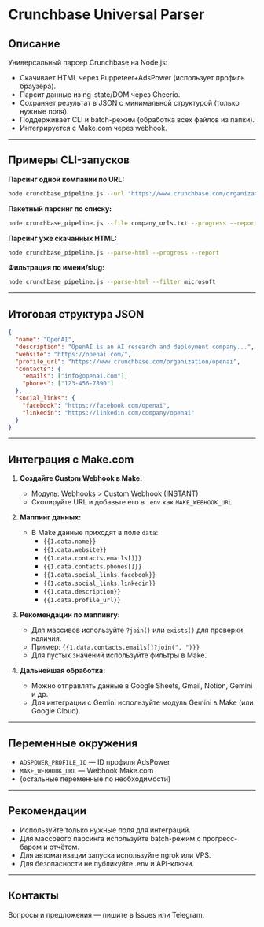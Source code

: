 # Crunchbase Universal Parser

## Описание

Универсальный парсер Crunchbase на Node.js:
- Скачивает HTML через Puppeteer+AdsPower (использует профиль браузера).
- Парсит данные из ng-state/DOM через Cheerio.
- Сохраняет результат в JSON с минимальной структурой (только нужные поля).
- Поддерживает CLI и batch-режим (обработка всех файлов из папки).
- Интегрируется с Make.com через webhook.

---

## Примеры CLI-запусков

**Парсинг одной компании по URL:**
```bash
node crunchbase_pipeline.js --url "https://www.crunchbase.com/organization/openai"
```

**Пакетный парсинг по списку:**
```bash
node crunchbase_pipeline.js --file company_urls.txt --progress --report
```

**Парсинг уже скачанных HTML:**
```bash
node crunchbase_pipeline.js --parse-html --progress --report
```

**Фильтрация по имени/slug:**
```bash
node crunchbase_pipeline.js --parse-html --filter microsoft
```

---

## Итоговая структура JSON

```json
{
  "name": "OpenAI",
  "description": "OpenAI is an AI research and deployment company...",
  "website": "https://openai.com/",
  "profile_url": "https://www.crunchbase.com/organization/openai",
  "contacts": {
    "emails": ["info@openai.com"],
    "phones": ["123-456-7890"]
  },
  "social_links": {
    "facebook": "https://facebook.com/openai",
    "linkedin": "https://linkedin.com/company/openai"
  }
}
```

---

## Интеграция с Make.com

1. **Создайте Custom Webhook в Make:**
   - Модуль: Webhooks > Custom Webhook (INSTANT)
   - Скопируйте URL и добавьте его в `.env` как `MAKE_WEBHOOK_URL`

2. **Маппинг данных:**
   - В Make данные приходят в поле `data`:
     - `{{1.data.name}}`
     - `{{1.data.website}}`
     - `{{1.data.contacts.emails[]}}`
     - `{{1.data.contacts.phones[]}}`
     - `{{1.data.social_links.facebook}}`
     - `{{1.data.social_links.linkedin}}`
     - `{{1.data.description}}`
     - `{{1.data.profile_url}}`

3. **Рекомендации по маппингу:**
   - Для массивов используйте `?join()` или `exists()` для проверки наличия.
   - Пример: `{{1.data.contacts.emails[]?join(", ")}}`
   - Для пустых значений используйте фильтры в Make.

4. **Дальнейшая обработка:**
   - Можно отправлять данные в Google Sheets, Gmail, Notion, Gemini и др.
   - Для интеграции с Gemini используйте модуль Gemini в Make (или Google Cloud).

---

## Переменные окружения

- `ADSPOWER_PROFILE_ID` — ID профиля AdsPower
- `MAKE_WEBHOOK_URL` — Webhook Make.com
- (остальные переменные по необходимости)

---

## Рекомендации

- Используйте только нужные поля для интеграций.
- Для массового парсинга используйте batch-режим с прогресс-баром и отчётом.
- Для автоматизации запуска используйте ngrok или VPS.
- Для безопасности не публикуйте .env и API-ключи.

---

## Контакты

Вопросы и предложения — пишите в Issues или Telegram. 
